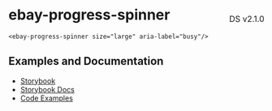 <h1 style='display: flex; justify-content: space-between; align-items: center;'>
    <span>
        ebay-progress-spinner
    </span>
    <span style='font-weight: normal; font-size: medium; margin-bottom: -15px;'>
        DS v2.1.0
    </span>
</h1>

```marko
<ebay-progress-spinner size="large" aria-label="busy"/>
```

## Examples and Documentation

- [Storybook](https://ebay.github.io/ebayui-core/?path=/story/progress-ebay-progress-spinner)
- [Storybook Docs](https://ebay.github.io/ebayui-core/?path=/docs/progress-ebay-progress-spinner)
- [Code Examples](https://github.com/eBay/ebayui-core/tree/master/src/components/ebay-progress-spinner/examples)
